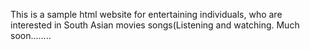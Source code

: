 This is a sample html website for entertaining individuals, who are interested in South Asian movies
songs(Listening and watching.
Much soon........
